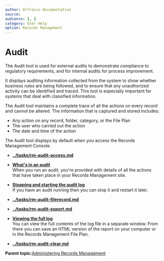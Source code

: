 ```yaml
---
author: Alfresco Documentation
source: 
audience: [, ]
category: User Help
option: Records Management
---
```


# Audit

The Audit tool is used for external audits to demonstrate compliance to regulatory requirements, and for internal audits for process improvement.

It displays auditing information collected from the system to show whether business rules are being followed, and to ensure that any unauthorized activity can be identified and traced. This tool is especially important for systems that deal with classified information.

The Audit tool maintains a complete trace of all the actions on every record and cannot be altered. The information that is captured and stored includes:

-   Any action on any record, folder, category, or the File Plan
-   The user who carried out the action
-   The date and time of the action

The Audit tool displays by default when you access the Records Management Console.

-   **[../tasks/rm-audit-access.md](../tasks/rm-audit-access.md)**  

-   **[What's in an audit](../concepts/rm-audit-actions.md)**  
When you run an audit, you're provided with details of all the actions that have taken place in your Records Management site.
-   **[Stopping and starting the audit log](../tasks/rm-audit-startstop.md)**  
If you have an audit running then you can stop it and restart it later.
-   **[../tasks/rm-audit-filerecord.md](../tasks/rm-audit-filerecord.md)**  

-   **[../tasks/rm-audit-export.md](../tasks/rm-audit-export.md)**  

-   **[Viewing the full log](../tasks/rm-audit-viewlog.md)**  
You can view the full contents of the log file in a separate window. From there you can save an HTML version of the report on your computer or in the Records Management File Plan.
-   **[../tasks/rm-audit-clear.md](../tasks/rm-audit-clear.md)**  


**Parent topic:**[Administering Records Management](../concepts/rm-admin-intro.md)

